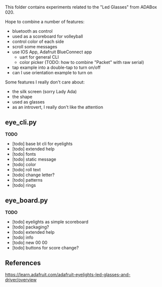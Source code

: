 This folder contains experiments related to the "Led Glasses" from ADABox 020.

Hope to combine a number of features:
- bluetooth as control
- used as a scoreboard for volleyball
- control color of each side
- scroll some messages
- use IOS App, Adafruit BlueConnect app
    - uart for general CLI
    - color picker (TODO: how to combine "Packet" with raw serial)
- tap example into a double-tap to turn on/off
- can I use orientation example to turn on


Some features I really don't care about:
- the silk screen (sorry Lady Ada)
- the shape
- used as glasses
- as an introvert, I really don't like the attention


## eye_cli.py

<b>TODO</b> 

- [todo] base bt cli for eyelights
- [todo] extended help
- [todo] fonts
- [todo] static message
- [todo] color
- [todo] roll text
- [todo] change letter?
- [todo] patterns
- [todo] rings


## eye_board.py

<b>TODO</b> 

- [todo] eyelights as simple scoreboard
- [todo] packaging?
- [todo] extended help
- [todo] info
- [todo] new 00 00
- [todo] buttons for score change?


## References

https://learn.adafruit.com/adafruit-eyelights-led-glasses-and-driver/overview

